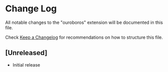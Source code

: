 # Change Log

All notable changes to the "ouroboros" extension will be documented in this file.

Check [Keep a Changelog](http://keepachangelog.com/) for recommendations on how to structure this file.

## [Unreleased]

- Initial release